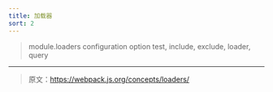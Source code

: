 ```yaml
---
title: 加载器
sort: 2
---
```

> module.loaders configuration option
> test, include, exclude, loader, query

***

> 原文：https://webpack.js.org/concepts/loaders/